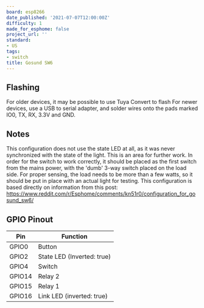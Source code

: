 ```yaml
---
board: esp8266
date_published: '2021-07-07T12:00:00Z'
difficulty: 1
made_for_esphome: false
project_url: ''
standard:
- US
tags:
- switch
title: Gosund SW6
---
```


## Flashing

For older devices, it may be possible to use Tuya Convert to flash
For newer devices, use a USB to serial adapter, and solder wires onto the pads marked IO0, TX, RX, 3.3V and GND.

## Notes

This configuration does not use the state LED at all, as it was never synchronized with the state of the light. This is an area for further work.
In order for the switch to work correctly, it should be placed as the first switch from the mains power, with the 'dumb' 3-way switch placed on the load side. For proper sensing, the load needs to be more than a few watts, so it should be put in place with an actual light for testing.
This configuration is based directly on information from this post: https://www.reddit.com/r/Esphome/comments/kn51r0/configuration_for_gosund_sw6/

## GPIO Pinout

| Pin    | Function                   |
| ------ | -------------------------- |
| GPIO0  | Button                     |
| GPIO2  | State LED (Inverted: true) |
| GPIO4  | Switch                     |
| GPIO14 | Relay 2                    |
| GPIO15 | Relay 1                    |
| GPIO16 | Link LED (inverted: true)  |